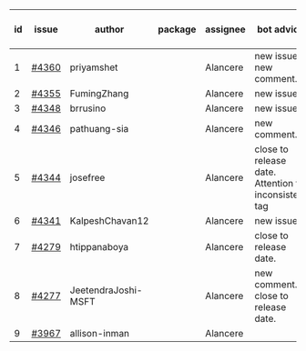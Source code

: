 | id | issue | author | package | assignee | bot advice | created date of issue | target release date | date from target |
| ------ | ------ | ------ | ------ | ------ | ------ | ------ | ------ | :-----: |
| 1 | [#4360](https://github.com/Azure/sdk-release-request/issues/4360) | priyamshet |  | Alancere | new issue. new comment. | 07-25 | 08-25 |  |
| 2 | [#4355](https://github.com/Azure/sdk-release-request/issues/4355) | FumingZhang |  | Alancere | new issue. | 07-21 | 08-25 |  |
| 3 | [#4348](https://github.com/Azure/sdk-release-request/issues/4348) | brrusino |  | Alancere | new issue. | 07-20 | 08-25 |  |
| 4 | [#4346](https://github.com/Azure/sdk-release-request/issues/4346) | pathuang-sia |  | Alancere | new comment. | 07-19 | 08-25 |  |
| 5 | [#4344](https://github.com/Azure/sdk-release-request/issues/4344) | josefree |  | Alancere | close to release date.  Attention to inconsistent tag | 07-19 | 07-28 | 1 |
| 6 | [#4341](https://github.com/Azure/sdk-release-request/issues/4341) | KalpeshChavan12 |  | Alancere | new issue. | 07-15 | 08-25 |  |
| 7 | [#4279](https://github.com/Azure/sdk-release-request/issues/4279) | htippanaboya |  | Alancere | close to release date.  | 06-26 | 07-28 | 1 |
| 8 | [#4277](https://github.com/Azure/sdk-release-request/issues/4277) | JeetendraJoshi-MSFT |  | Alancere | new comment. close to release date.  | 06-26 | 07-28 | 1 |
| 9 | [#3967](https://github.com/Azure/sdk-release-request/issues/3967) | allison-inman |  | Alancere |  | 03-22 | 04-28 |  |
